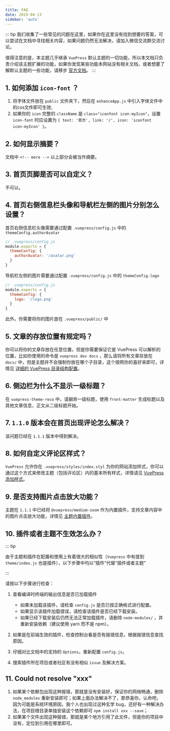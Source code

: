 ```yaml
---
title: FAQ
date: 2019-04-13
sidebar: 'auto'
---
```


::: tip
我们收集了一些常见的问题在这里，如果你在这里没有找到想要的答案，可以尝试在文档中寻找相关内容，如果问题仍然无法解决，请加入微信交流群交流讨论。

值得注意的是，本主题几乎继承 `VuePress` 默认主题的一切功能，所以本文档只负责介绍该主题扩展的功能，如果你发现某些功能本网站没有相关文档，或者想要了解默认主题的一些功能，请移步 [官方文档](https://v1.vuepress.vuejs.org/zh/theme/default-theme-config.html)。
:::

## 1. 如何添加 `icon-font` ？

1. 将字体文件放在 `public` 文件夹下，然后在 `enhanceApp.js` 中引入字体文件中的css文件即可生效;
2. 如果你的 `icon` 完整的 `className` 是 `class="iconfont icon-myIcon"`，设置 `icon-font` 时应设置为 `{ text: '首页', link: '/', icon: 'iconfont icon-myIcon' }`。

## 2. 如何显示摘要？

文档中 `<!-- more -->` 以上部分会被当作摘要。

<RecoDemo :collapse="true">
<template slot="code-markdown">
  <<< @/.vuepress/demo/abstract.md
</template>
</RecoDemo>

## 3. 首页页脚是否可以自定义？

不可以。

## 4. 首页右侧信息栏头像和导航栏左侧的图片分别怎么设置？

首页右侧信息栏头像需要通过配置 `.vuepress/config.js` 中的 `themeConfig.authorAvatar`

``` javascript
// .vuepress/config.js
module.exports = {
  themeConfig: {
    authorAvatar: '/avatar.png'
  }
}
```

导航栏左侧的图片需要通过配置 `.vuepress/config.js` 中的 `themeConfig.logo`

``` javascript
// .vuepress/config.js
module.exports = {
  themeConfig: {
    logo: '/logo.png'
  }
}
```

此外，你需要将你的图片放在 `.vuepress/public/` 中

## 5. 文章的存放位置有规定吗？

你可以将你的文章存放在任意位置，但是你需要保证它是 VuePress 可以解析的位置，比如你使用的命令是 `vuepress dev docs` ，那么请将所有文章存放在 `docs/` 中，但是主题并不会强制你放在哪个子目录，这个按照你的喜好来即可，详情见 [详细的 VuePress 目录结构配置](https://vuepress.vuejs.org/zh/guide/directory-structure.html)。

## 6. 侧边栏为什么不显示一级标题？

在 `vuepress-theme-reco` 中，请摒弃一级标题，使用 `front-matter` 生成标题以及其他文章信息，正文从二级标题开始。

## 7. `1.1.0` 版本会在首页出现评论怎么解决？

该问题已经在 `1.1.1` 版本中得到解决。

## 8. 如何自定义评论区样式？

`VuePress` 允许你在 `.vuepress/styles/index.styl` 为你的网站添加样式，你可以通过这个方式来修改主题（包括评论区）内的基本所有样式，详情请见 [VuePress 添加样式](https://vuepress.vuejs.org/zh/config/#index-styl)。

## 9. 是否支持图片点击放大功能？

主题在 `1.1.1` 中已经将 `@vuepress/medium-zoom` 作为内置插件，支持文章内容中的图片点击放大功能，详情见 [主题内置插件](../plugins/README.md#主题内置插件)。

## 10. 插件或者主题不生效怎么办？

::: tip

由于主题和插件在配置和使用上有着很大的相似性（`Vuepress` 中有提到 `theme/index.js` 也是插件），以下步骤中均以“插件”代替“插件或者主题”

:::

请按以下步骤进行检查：

1. 查看编译时终端的输出信息是否已加载插件

    - 如果未加载该插件，请检查 `config.js` 是否已按正确格式进行配置。
    - 如果显示该插件加载错误，请检查该插件是否已经下载安装。
    - 如果已经下载安装后仍然无法正常加载插件，请删除 `node-modules/` ，并重新安装依赖（建议使用 yarn 而不是 npm）。

2. 如果是在前端生效的插件，检查控制台看是否有报错信息，根据报错信息查找原因。
3. 仔细对比文档中的支持的 `Options`，重新配置 `config.js`。
4. 搜索插件所在项目或者社区有没有相似 `issue` 及解决方案。

## 11. Could not resolve "xxx"

1. 如果某个依赖包出现这种报错，那就是没有安装好，保证你的网络畅通，删除 `node_modules` 重新安装即可；如果上面办法解决不了，那恭喜你，认命吧，因为可能是系统环境原因，我个人也出现过这种玄学 bug，还好有一种解决办法，在项目根目录单独安装这个依赖即可 `npm install xxx --save`；
2. 如果某个文件出现这种报错，那就是某个地方引用了此文件，但是你的项目中没有，定位到引用在哪里即可。
